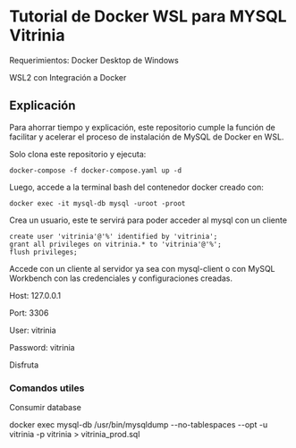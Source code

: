 # Tutorial de Docker WSL para MYSQL Vitrinia

Requerimientos:
Docker Desktop de Windows

WSL2 con Integración a Docker

## Explicación

Para ahorrar tiempo y explicación, este repositorio cumple la función de facilitar y acelerar el proceso de instalación de MySQL de Docker en WSL.

Solo clona este repositorio y ejecuta:

`docker-compose -f docker-compose.yaml up -d`

Luego, accede a la terminal bash del contenedor docker creado con:

`docker exec -it mysql-db mysql -uroot -proot`

Crea un usuario, este te servirá para poder acceder al mysql con un cliente
```
create user 'vitrinia'@'%' identified by 'vitrinia';
grant all privileges on vitrinia.* to 'vitrinia'@'%';
flush privileges;
```

Accede con un cliente al servidor ya sea con mysql-client o con MySQL Workbench con las credenciales y configuraciones creadas.

Host: 127.0.0.1

Port: 3306

User: vitrinia

Password: vitrinia

Disfruta

### Comandos utiles
Consumir database

docker exec mysql-db /usr/bin/mysqldump --no-tablespaces --opt -u vitrinia -p vitrinia > vitrinia_prod.sql

